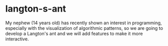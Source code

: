 # langton-s-ant
My nephew (14 years old) has recently shown an interest in programming, especially with the visualization of algorithmic patterns, so we are going to develop a Langton's ant and we will add features to make it more interactive.
